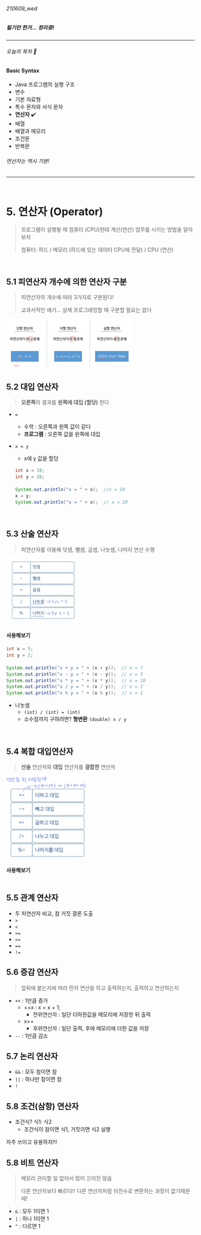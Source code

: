 ###### 210609_wed

##### 필기만 한거... 정리중!

<hr>


###### 오늘의 목차 :lemon:

#### Basic Syntax

- Java 프로그램의 실행 구조 
- 변수 
- 기본 자료형 
- 특수 문자와 서식 문자 
- **연산자** :heavy_check_mark:
- 배열
- 배열과 메모리
- 조건문
- 반복문

###### 연산자는 역시 기본!

<hr>


<br>

# 5. 연산자 (Operator)

> 프로그램이 실행될 때 컴퓨터 (CPU)한테 계산(연산) 업무를 시키는 방법을 알아보자
>
> 컴퓨터: 하드 / 메모리 (하드에 있는 데이터 CPU에 전달) / CPU (연산)

<br>

## 5.1 피연산자 개수에 의한 연산자 구분

> 피연산자의 개수에 따라 3가지로 구분된다!
>
> 교과서적인 얘기... 실제 프로그래밍할 때 구분할 필요는 없다

<img src="210609_6_operator.assets/image-20210610225905897.png" alt="image-20210610225905897" style="zoom:33%;" />

<br>

## 5.2 대입 연산자

> **오른쪽**의 결과를 **왼쪽에 대입 (할당)** 한다

- `=`
  - 수학 : 오른쪽과 왼쪽 값이 같다
  - **프로그램** : 오른쪽 값을 왼쪽에 대입

- `x = y`

  - x에 y 값을 할당

  ```java
  int x = 10;
  int y = 20;
  
  System.out.println("x = " + x);  //x = 10
  x = y;
  System.out.println("x = " + x);  // x = 20
  ```

<br>

## 5.3 산술 연산자

> 피연산자를 이용해 덧셈, 뺄셈, 곱셈, 나눗셈, 나머지 연산 수행

<img src="210609_6_operator.assets/image-20210610231244708.png" alt="image-20210610231244708" style="zoom:25%;" />

#### 사용해보기

```java
int x = 5;
int y = 2;

System.out.println("x + y = " + (x + y));  // x = 7
System.out.println("x - y = " + (x - y));  // x = 3
System.out.println("x * y = " + (x * y));  // x = 10
System.out.println("x / y = " + (x / y));  // x = 2
System.out.println("x % y = " + (x % y));  // x = 1
```

- 나눗셈
  - `(int) / (int) = (int)` 
  - 소수점까지 구하려면? **형변환** `(double) x / y`

<br>

## 5.4 복합 대입연산자

> **산술** 연산자와 **대입** 연산자를 **결합한** 연산자

<img src="210609_6_operator.assets/image-20210610232502109.png" alt="image-20210610232502109" style="zoom:25%;" />

#### 사용해보기

```java
```



## 5.5 관계 연산자

- 두 피연산자 비교, 참 거짓 결론 도출
- `>`
- `<`
- `>=`
- `<=`
- `==`
- `!=`

## 5.6 증감 연산자

> 앞뒤에 붙는지에 따라 먼저 연산을 하고 출력하는지, 출력하고 연산하는지

- `++` : 1만큼 증가
  - ++x : x = x + 1;
    - 전위연산자 : 일단 더하한값을 메모리에 저장한 뒤 출력
  - x++
    - 후위연산자 : 일단 출력, 후에 메모리에 더한 값을 저장
- `--` : 1만큼 감소

## 5.7 논리 연산자

- `&&` : 모두 참이면 참
- `||` : 하나만 참이면 참
- `!`

## 5.8 조건(삼항) 연산자

- 조건식? 식1: 식2
  - 조건식이 참이면 식1, 거짓이면 식2 실행

자주 쓰이고 유용하자!!!

## 5.8 비트 연산자

> 메모리 관리할 일 없어서 많이 끄이진 않음
>
> 다른 연산자보다 빠르다!! 다른 연산자처럼 이진수로 변환하는 과정이 없기때문에!

- `&` : 모두 1이면 1
- `|` : 하나 1이면 1
- `^` : 다르면 1

